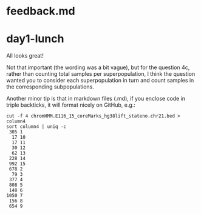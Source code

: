 # feedback.md
# day1-lunch

All looks great! 

Not that important (the wording was a bit vague), but for the question 4c, rather than counting total samples per superpopulation, I think the question wanted you to consider each superpopulation in turn and count samples in the corresponding subpopulations.

Another minor tip is that in markdown files (.md), if you enclose code in triple backticks, it will format nicely on GitHub, e.g.:

```
cut -f 4 chromHMM.E116_15_coreMarks_hg38lift_stateno.chr21.bed > column4
sort column4 | uniq -c 
 305 1
  17 10
  17 11
  30 12
  62 13
 228 14
 992 15
 678 2
  79 3
 377 4
 808 5
 148 6
1050 7
 156 8
 654 9
```
